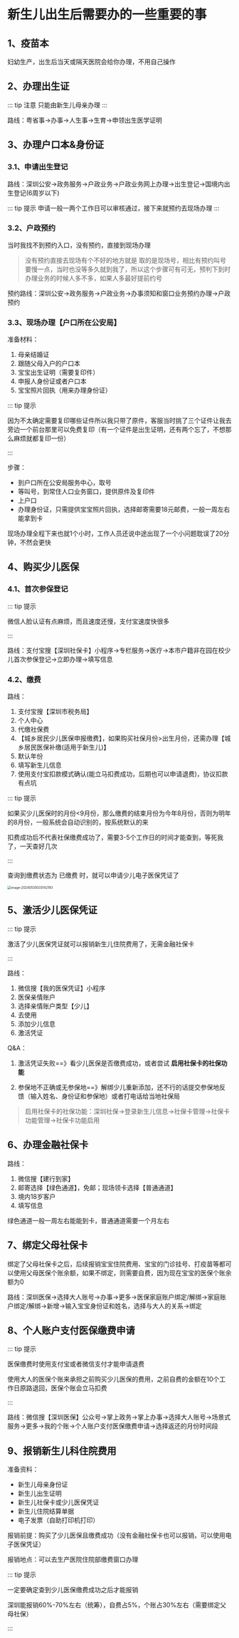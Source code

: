 # 新生儿出生后需要办的一些重要的事

## 1、疫苗本

妇幼生产，出生后当天或隔天医院会给你办理，不用自己操作

## 2、办理出生证

::: tip 注意
只能由新生儿母亲办理
:::

路线：粤省事→办事→人生事→生育→申领出生医学证明

## 3、办理户口本&身份证

### 3.1、申请出生登记

路线：深圳公安→政务服务→户政业务→户政业务网上办理→出生登记→国境内出生登记(6周岁以下)

::: tip 提示
申请一般一两个工作日可以审核通过，接下来就预约去现场办理
:::

### 3.2、户政预约

当时我找不到预约入口，没有预约，直接到现场办理

> 没有预约直接去现场有个不好的地方就是 取的是现场号，相比有预约叫号要慢一点，当时也没等多久就到我了，所以这个步骤可有可无，预判下到时办理业务的时候人多不多，如果人多最好提前约号

预约路线：深圳公安→政务服务→户政业务→办事须知和窗口业务预约办理→户政预约

### 3.3、现场办理【户口所在公安局】

准备材料：

1. 母亲结婚证
2. 跟随父母入户的户口本
3. 宝宝出生证明（需要复印件）
4. 申报人身份证或者户口本
5. 宝宝照片回执（用来办理身份证）

::: tip 提示

因为不太确定需要复印哪些证件所以我只带了原件，客服当时挑了三个证件让我去旁边一个前台那里可以免费复印（有一个证件是出生证明，还有两个忘了，不想那么麻烦就都复印一份）

:::

步骤：

- 到户口所在公安局服务中心，取号
- 等叫号，到常住人口业务窗口，提供原件及复印件
- 上户口
- 办理身份证，只需提供宝宝照片回执，选择邮寄需要18元邮费，一般一周左右能拿到卡

现场办理全程下来也就1个小时，工作人员还说中途出现了一个小问题耽误了20分钟，不然会更快

## 4、购买少儿医保

### 4.1、首次参保登记

::: tip 提示

微信人脸认证有点麻烦，而且速度还慢，支付宝速度快很多

:::

路线：支付宝搜【深圳社保卡】小程序→专栏服务→医疗→本市户籍非在园在校少儿首次参保登记→立即办理→填写信息

### 4.2、缴费

路线：

1. 支付宝搜【深圳市税务局】
2. 个人中心
3. 代缴社保费
4. 【城乡居民少儿医保申报缴费】，如果购买社保月份>出生月份，还需办理【城乡居民医保补缴(适用于新生儿)】
5. 默认年份
6. 填写新生儿信息
7. 使用支付宝扣款模式确认(能立马扣费成功，后期也可以申请退费)，协议扣款有点坑

::: tip 提示

如果买少儿医保时的月份<9月份，那么缴费的结束月份为今年8月份，否则为明年的8月份，一般系统会自动识别的，按系统默认的来

扣费成功后不代表社保缴费成功了，需要3-5个工作日的时间才能查到，等死我了，一天查好几次

:::

查询到缴费状态为 已缴费 时，就可以申请少儿电子医保凭证了

<img src="https://smallsheep-assets.oss-cn-guangzhou.aliyuncs.com/assets/202405300331225.png" alt="image-20240530033142193" style="zoom:50%;" />

## 5、激活少儿医保凭证

::: tip 提示

激活了少儿医保凭证就可以报销新生儿住院费用了，无需金融社保卡

:::

路线：

1. 微信搜【我的医保凭证】小程序
2. 医保亲情账户
3. 选择亲情账户类型【少儿】
4. 去使用
5. 添加少儿信息
6. 激活凭证

Q&A：

1. 激活凭证失败==》看少儿医保是否缴费成功，或者尝试 **启用社保卡的社保功能**

2. 参保地不正确或无参保地==》解绑少儿重新添加，还不行的话提交参保地反馈（输入姓名、身份证和参保地）或者打电话给当地社保局

> 启用社保卡的社保功能：深圳社保→登录新生儿信息→社保卡管理→社保卡功能管理→社保卡功能启用

## 6、办理金融社保卡

路线：

1. 微信搜【建行到家】
2. 邮寄选择【绿色通道】，免邮；现场领卡选择【普通通道】
3. 境内18岁客户
4. 填写信息

绿色通道一般一周左右能能到卡，普通通道需要一个月左右

## 7、绑定父母社保卡

绑定了父母社保卡之后，后续报销宝宝住院费用、宝宝的门诊挂号、打疫苗等都可以使用父母医保个账余额，如果不绑定，则需要自费，因为现在宝宝的医保个账余额为0

路线：深圳医保→选择大人账号→办事→更多→医保家庭账户绑定/解绑→家庭账户绑定/解绑→新增→输入宝宝身份证和姓名，选择与大人的关系→绑定

## 8、个人账户支付医保缴费申请

::: tip 提示

医保缴费时使用支付宝或者微信支付才能申请退费

使用大人的医保个账来承担之前购买少儿医保的费用，之前自费的金额在10个工作日原路退回，医保个账会立马扣费

:::

路线：微信搜【深圳医保】公众号→掌上政务→掌上办事→选择大人账号→场景式服务→更多→我的个账→个人账户支付医保缴费申请→选择返还的月份时间段



## 9、报销新生儿科住院费用

准备资料：

- 新生儿母亲身份证
- 新生儿出生证明
- 新生儿社保卡或少儿医保凭证
- 新生儿住院结算单据
- 电子发票（自助打印机打印）

报销前提：购买了少儿医保且缴费成功（没有金融社保卡也可以报销，可以使用电子医保凭证）

报销地点：可以去生产医院住院部缴费窗口办理

::: tip 提示

一定要确定查到少儿医保缴费成功之后才能报销

深圳能报销60%-70%左右（统筹），自费占5%，个账占30%左右（需要绑定父母社保）

:::

